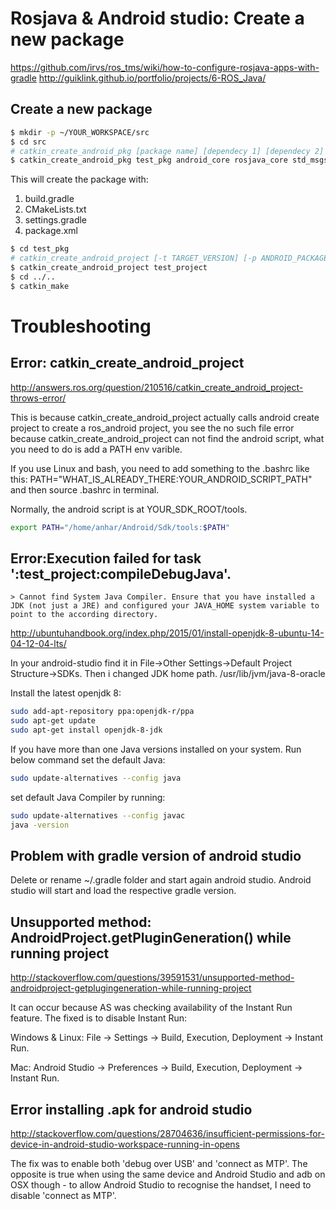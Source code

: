 # Rosjava & Android studio: Create a new package

https://github.com/irvs/ros_tms/wiki/how-to-configure-rosjava-apps-with-gradle
http://guiklink.github.io/portfolio/projects/6-ROS_Java/

## Create a new package
```sh
$ mkdir -p ~/YOUR_WORKSPACE/src
$ cd src
# catkin_create_android_pkg [package name] [dependecy 1] [dependecy 2] ..
$ catkin_create_android_pkg test_pkg android_core rosjava_core std_msgs
```
This will create the package with:
1. build.gradle
2. CMakeLists.txt
3. settings.gradle
4. package.xml

```sh
$ cd test_pkg
# catkin_create_android_project [-t TARGET_VERSION] [-p ANDROID_PACKAGE_NAME] [-a AUTHOR] [NAME]
$ catkin_create_android_project test_project
$ cd ../..
$ catkin_make
```

# Troubleshooting

## Error: catkin_create_android_project

http://answers.ros.org/question/210516/catkin_create_android_project-throws-error/

This is because catkin_create_android_project actually calls android create project to create a ros_android project, you see the no such file error because catkin_create_android_project can not find the android script, what you need to do is add a PATH env varible.

If you use Linux and bash, you need to add something to the .bashrc like this: PATH="WHAT_IS_ALREADY_THERE:YOUR_ANDROID_SCRIPT_PATH" and then source .bashrc in terminal.

Normally, the android script is at YOUR_SDK_ROOT/tools.

```sh
export PATH="/home/anhar/Android/Sdk/tools:$PATH"
```

## Error:Execution failed for task ':test_project:compileDebugJava'.
```
> Cannot find System Java Compiler. Ensure that you have installed a JDK (not just a JRE) and configured your JAVA_HOME system variable to point to the according directory.
```

http://ubuntuhandbook.org/index.php/2015/01/install-openjdk-8-ubuntu-14-04-12-04-lts/

In your android-studio find it in File->Other Settings->Default Project Structure->SDKs. Then i changed JDK home path. /usr/lib/jvm/java-8-oracle

Install the latest openjdk 8:
```sh
sudo add-apt-repository ppa:openjdk-r/ppa
sudo apt-get update
sudo apt-get install openjdk-8-jdk
```

If you have more than one Java versions installed on your system. Run below command set the default Java:

```sh
sudo update-alternatives --config java
```

set default Java Compiler by running:

```sh
sudo update-alternatives --config javac
java -version
```

## Problem with gradle version of android studio
Delete or rename ~/.gradle folder and start again android studio. Android studio will start and load the respective gradle version.

## Unsupported method: AndroidProject.getPluginGeneration() while running project
http://stackoverflow.com/questions/39591531/unsupported-method-androidproject-getplugingeneration-while-running-project

It can occur because AS was checking availability of the Instant Run feature. The fixed is to disable Instant Run:

Windows & Linux:
File -> Settings -> Build, Execution, Deployment -> Instant Run.

Mac:
Android Studio -> Preferences -> Build, Execution, Deployment -> Instant Run.

## Error installing .apk for android studio
http://stackoverflow.com/questions/28704636/insufficient-permissions-for-device-in-android-studio-workspace-running-in-opens

The fix was to enable both 'debug over USB' and 'connect as MTP'. The opposite is true when using the same device and Android Studio and adb on OSX though - to allow Android Studio to recognise the handset, I need to disable 'connect as MTP'.
